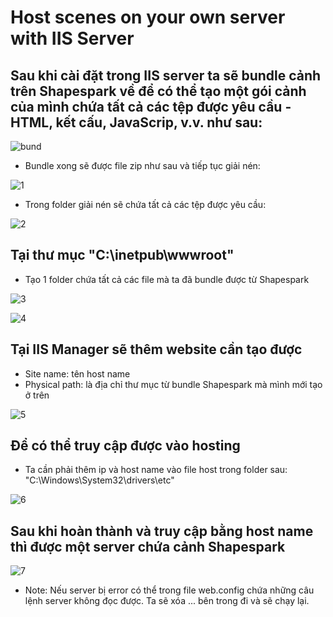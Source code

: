 # Host scenes on your own server with IIS Server 

## Sau khi cài đặt trong IIS server ta sẽ bundle cảnh trên Shapespark về để có thể tạo một gói cảnh của mình chứa tất cả các tệp được yêu cầu - HTML, kết cấu, JavaScrip, v.v. như sau:

![bund](https://user-images.githubusercontent.com/84367730/141714247-cd93001b-c853-41bd-b5ce-a5a0244875fc.png)

- Bundle xong sẽ được file zip như sau và tiếp tục giải nén:

![1](https://user-images.githubusercontent.com/84367730/141714463-f4159e22-5307-4901-b048-5d84076bd323.png)

- Trong folder giải nén sẽ chứa tất cả các tệp được yêu cầu:

![2](https://user-images.githubusercontent.com/84367730/141714486-ee572485-951d-40ce-89cf-5d1841c98532.png)

## Tại thư mục "C:\inetpub\wwwroot" 
- Tạo 1 folder chứa tất cả các file mà ta đã bundle được từ Shapespark

![3](https://user-images.githubusercontent.com/84367730/141714898-d8aa1f6c-8a37-4cf9-b09b-eebd229478d4.png)

![4](https://user-images.githubusercontent.com/84367730/141714925-6ea6e4d0-fc82-4a0b-afc2-0c9721f78263.png)

## Tại IIS Manager sẽ thêm website cần tạo được
- Site name: tên host name 
- Physical path: là địa chỉ thư mục từ bundle Shapespark mà mình mới tạo ở trên

![5](https://user-images.githubusercontent.com/84367730/141715568-e4051a08-4deb-4439-bb17-5b66d50b8ebb.png)

## Để có thể truy cập được vào hosting
- Ta cần phải thêm ip và host name vào file host trong folder sau: "C:\Windows\System32\drivers\etc"

![6](https://user-images.githubusercontent.com/84367730/141715956-e8cad3e5-5473-4d04-ad6f-5c524dddfc8a.png)

## Sau khi hoàn thành và truy cập bằng host name thì được một server chứa cảnh Shapespark 

![7](https://user-images.githubusercontent.com/84367730/141716152-3616ef56-c593-42b3-b8e1-11b0fc78baf4.png)

- Note: Nếu server bị error có thể trong file web.config chứa những câu lệnh server không đọc được. Ta sẽ xóa <rewrite>...</rewrite> bên trong đi và sẽ chạy lại. 


